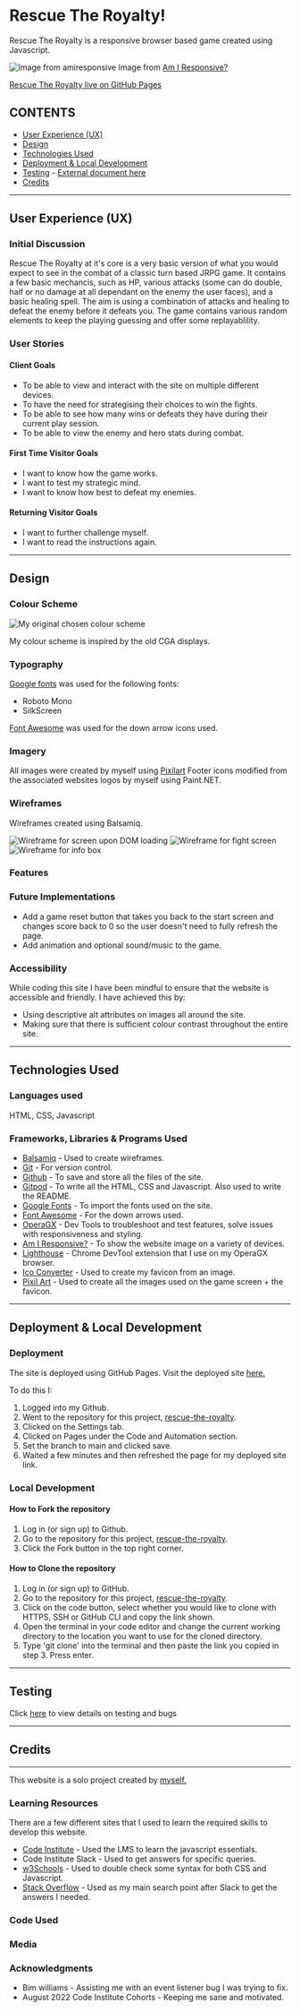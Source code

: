 # **Rescue The Royalty!**
 
Rescue The Royalty is a responsive browser based game created using Javascript.
 
![Image from amiresponsive](/assets/testing-images/amiresponsive.png)
Image from [Am I Responsive?](https://ui.dev/amiresponsive)
 
[Rescue The Royalty live on GitHub Pages](https://welshy92.github.io/rescue-the-royalty/)
 
## **CONTENTS**

* [User Experience (UX)](#user-experience-ux)
* [Design](#design)
* [Technologies Used](#technologies-used)
* [Deployment & Local Development](#deployment)
* [Testing](#testing) - [External document here](/docs/testing.md)
* [Credits](#credits)
 
***
## **User Experience (UX)**
 
### Initial Discussion
 
Rescue The Royalty at it's core is a very basic version of what you would expect to see in the combat of a classic turn based JRPG game. It contains a few basic mechancis, such as HP, various attacks (some can do double, half or no damage at all dependant on the enemy the user faces), and a basic healing spell. The aim is using a combination of attacks and healing to defeat the enemy before it defeats you. The game contains various random elements to keep the playing guessing and offer some replayablility.
 
### **User Stories**
 
#### Client Goals

* To be able to view and interact with the site on multiple different devices.
* To have the need for strategising their choices to win the fights.
* To be able to see how many wins or defeats they have during their current play session.
* To be able to view the enemy and hero stats during combat.
 
#### First Time Visitor Goals

* I want to know how the game works. 
* I want to test my strategic mind.
* I want to know how best to defeat my enemies.

#### Returning Visitor Goals
 
* I want to further challenge myself.
* I want to read the instructions again.

***
## **Design**
 
### **Colour Scheme**
 
![My original chosen colour scheme](/assets/images/colour-scheme.png)

My colour scheme is inspired by the old CGA displays.
 
### **Typography**
 
[Google fonts](https://fonts.google.com) was used for the following fonts:
* Roboto Mono
* SilkScreen

[Font Awesome]() was used for the down arrow icons used.
 
### **Imagery** 

All images were created by myself using [Pixilart](https://www.pixilart.com/welshynator)
Footer icons modified from the associated websites logos by myself using Paint.NET. 
 
### **Wireframes**
 
Wireframes created using Balsamiq. 

![Wireframe for screen upon DOM loading](/assets/images/dom-load.png)
![Wireframe for fight screen](/assets/images/fight-screen.png)
![Wireframe for info box](/assets/images/info-box.png)
 
### **Features**
 
### **Future Implementations**

* Add a game reset button that takes you back to the start screen and changes score back to 0 so the user doesn't need to fully refresh the page.
* Add animation and optional sound/music to the game.
 
### **Accessibility**
 
While coding this site I have been mindful to ensure that the website is accessible and friendly. I have achieved this by:
  * Using descriptive alt attributes on images all around the site.
  * Making sure that there is sufficient colour contrast throughout the entire site.
***
## **Technologies Used**
 
### **Languages used**
HTML, CSS, Javascript
 
### **Frameworks, Libraries & Programs Used**
 
* [Balsamiq](https://balsamiq.com) - Used to create wireframes.
* [Git](https://git-scm.com) - For version control.
* [Github](https://github.com) - To save and store all the files of the site.
* [Gitpod](https://www.gitpod.io) - To write all the HTML, CSS and Javascript. Also used to write the README.
* [Google Fonts](https://fonts.google.com) - To import the fonts used on the site.
* [Font Awesome](https://fontawesome.com) - For the down arrows used.
* [OperaGX](https://www.opera.com/gx) - Dev Tools to troubleshoot and test features, solve issues with responsiveness and styling.
* [Am I Responsive?](https://ui.dev/amiresponsive) - To show the website image on a variety of devices.
* [Lighthouse](https://chrome.google.com/webstore/detail/lighthouse/blipmdconlkpinefehnmjammfjpmpbjk?hl=en) - Chrome DevTool extension that I use on my OperaGX browser.
* [Ico Converter](https://www.icoconverter.com) - Used to create my favicon from an image.
* [Pixil Art](https://www.pixilart.com) - Used to create all the images used on the game screen + the favicon.
***
## **Deployment & Local Development**
 
### **Deployment**
The site is deployed using GitHub Pages. Visit the deployed site [here.](https://welshy92.github.io/rescue-the-royalty/)
 
To do this I:
1. Logged into my Github.
2. Went to the repository for this project, [rescue-the-royalty](https://github.com/Welshy92/rescue-the-royalty).
3. Clicked on the Settings tab.
4. Clicked on Pages under the Code and Automation section.
5. Set the branch to main and clicked save.
6. Waited a few minutes and then refreshed the page for my deployed site link.
 
### **Local Development**
 
#### How to Fork the repository
 
1. Log in (or sign up) to Github.
2. Go to the repository for this project, [rescue-the-royalty](https://github.com/Welshy92/rescue-the-royalty).
3. Click the Fork button in the top right corner.
 
#### How to Clone the repository
 
1. Log in (or sign up) to GitHub.
2. Go to the repository for this project, [rescue-the-royalty](https://github.com/Welshy92/rescue-the-royalty).
3. Click on the code button, select whether you would like to clone with HTTPS, SSH or GitHub CLI and copy the link shown.
4. Open the terminal in your code editor and change the current working directory to the location you want to use for the cloned directory.
5. Type 'git clone' into the terminal and then paste the link you copied in step 3. Press enter.
***
## **Testing**
Click [here](/docs/testing.md) to view details on testing and bugs
***
## **Credits**
***
This website is a solo project created by [myself.](https://github.com/Welshy92)
 
### **Learning Resources**
 
There are a few different sites that I used to learn the required skills to develop this website.
* [Code Institute](https://codeinstitute.net) - Used the LMS to learn the javascript essentials.
* Code Institute Slack - Used to get answers for specific queries.
* [w3Schools](https://www.w3schools.com) - Used to double check some syntax for both CSS and Javascript.
* [Stack Overflow](https://stackoverflow.com) - Used as my main search point after Slack to get the answers I needed.

### **Code Used**
 
### **Media**
 
### **Acknowledgments**

* Bim williams - Assisting me with an event listener bug I was trying to fix.
* August 2022 Code Institute Cohorts - Keeping me sane and motivated.
 
